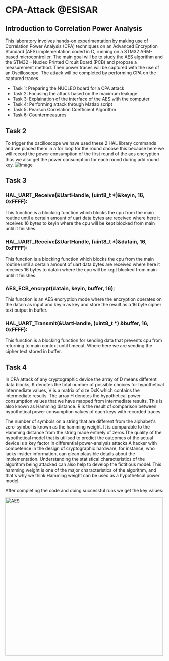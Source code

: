 # CPA-Attack @ESISAR
## Introduction to Correlation Power Analysis
This laboratory involves hands-on experimentation by making use of Correlation Power Analysis (CPA) techniques on an Advanced Encryption Standard (AES) implementation coded in C, running on a STM32 ARM-based microcontroller. The main goal will be to study the AES algorithm and the STM32 – Nucleo Printed Circuit Board (PCB) and propose a measurement method. Then power traces will be captured with the use of an Oscilloscope. The attack will be completed by performing CPA on the captured traces.

- Task 1: Preparing the NUCLEO board for a CPA attack
- Task 2: Focusing the attack based on the maximum leakage
- Task 3: Explaination of the interface of the AES with the computer
- Task 4: Performing attack through Matlab script
- Task 5: Pearson Correlation Coefficient Algorithm
- Task 6: Countermeasures

## Task 2
To trigger the oscilloscope we have used these 2 HAL library commands and we placed them in a for loop for the round choose this because here we will record the power consumption of the first round of the aes encryption thus we also get the power consumption for each round during add round key.
![image](https://github.com/Ahsan728/CPA-Attack/assets/34878134/890f9927-ff2c-4a5a-a5f1-9f326731a32a)

## Task 3
### HAL_UART_Receive(&UartHandle, (uint8_t *)&keyin, 16, 0xFFFF):
This function is a blocking function which blocks the cpu from the main routine until a certain amount of uart data bytes are received where here it receives 16 bytes to keyin where the cpu will be kept blocked from main until it finishes.


### HAL_UART_Receive(&UartHandle, (uint8_t *)&datain, 16, 0xFFFF):

This function is a blocking function which blocks the cpu from the main routine until a certain amount of uart data bytes are received where here it receives 16 bytes to datain where the cpu will be kept blocked from main until it finishes.
### AES_ECB_encrypt(datain, keyin, buffer, 16);
This function is an AES encryption mode where the encryption operates on the datain as input and keyin as key and store the result as a 16 byte  cipher text output in buffer. 
### HAL_UART_Transmit(&UartHandle, (uint8_t *) &buffer, 16, 0xFFFF):
This function is a blocking function for sending data that prevents cpu from returning to main context until timeout. Where here we are sending the cipher text stored in buffer.

## Task 4
In CPA attack of any cryptographic device the array of D means different data blocks, K denotes the total number of possible choices for hypothetical intermediate values, V is a matrix of size DxK which contains the intermediate results. The array H denotes the hypothetical power consumption values that we have mapped from intermediate results. This is also known as Hamming distance. R is the result of comparison between hypothetical power consumption values of each keys with recorded traces. 

The number of symbols on a string that are different from the alphabet's zero-symbol is known as the hamming weight. It is comparable to the Hamming distance from the string made entirely of zeros.The quality of the hypothetical model that is utilised to predict the outcomes of the actual device is a key factor in differential power-analysis attacks.A hacker with competence in the design of cryptographic hardware, for instance, who lacks insider information, can glean plausible details about the implementation. Understanding the statistical characteristics of the algorithm being attacked can also help to develop the fictitious model. This hamming weight is one of the major characteristics of the algorithm, and that's why we think Hamming weight can be used as a hypothetical power model.

After completing the code and doing successful runs we get the key values:

<img width="500" alt="AES" src="[https://github.com/Ahsan728/AcqSys/blob/main/12aa6594544afb753217d5977a6ac90a.jpg](https://github.com/Ahsan728/CPA-Attack/blob/main/AES.png)">






